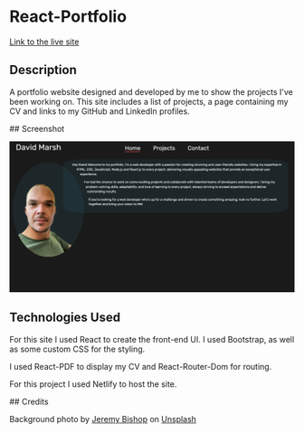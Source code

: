 # React-Portfolio

[Link to the live site](https://davidmarshportfolio.netlify.app/)

## Description

A portfolio website designed and developed by me to show the projects I've been working on. This site includes a list of projects, a page containing my CV and links to my GitHub and LinkedIn profiles.

## Screenshot

![Portfolio screenshot](public/images/screenshot.png)

## Technologies Used

For this site I used React to create the front-end UI. I used Bootstrap, as well as some custom CSS for the styling.

I used React-PDF to display my CV and React-Router-Dom for routing.

For this project I used Netlify to host the site.

## Credits

Background photo by <a href="https://unsplash.com/@jeremybishop?utm_source=unsplash&utm_medium=referral&utm_content=creditCopyText">Jeremy Bishop</a> on <a href="https://unsplash.com/backgrounds?utm_source=unsplash&utm_medium=referral&utm_content=creditCopyText">Unsplash</a>
  